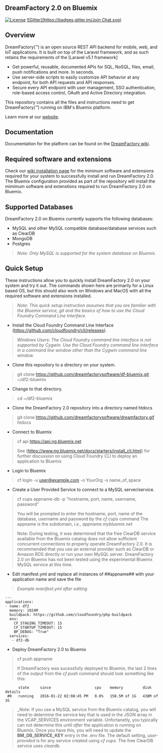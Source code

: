 ## DreamFactory 2.0 on Bluemix

[![License](https://poser.pugx.org/dreamfactory/dreamfactory/license.svg)](http://www.apache.org/licenses/LICENSE-2.0)
[![Gitter](https://badges.gitter.im/Join Chat.svg)](https://gitter.im/dreamfactorysoftware/dreamfactory?utm_source=badge&utm_medium=badge&utm_campaign=pr-badge&utm_content=badge)

## Overview

DreamFactory(™) is an open source REST API backend for mobile, web, and IoT applications. 
It is built on top of the Laravel framework, and as such retains the requirements of the [Laravel v5.1 framework]

* Get powerful, reusable, documented APIs for SQL, NoSQL, files, email, push notifications and more. In seconds.
* Use server-side scripts to easily customize API behavior at any endpoint, for both API requests and API responses.
* Secure every API endpoint with user management, SSO authentication, role-based access control, OAuth and Active Directory integration.

This repository contains all the files and instructions need to get DreamFactory(™) running on IBM's Bluemix platform.

Learn more at our [website](https://www.dreamfactory.com).

## Documentation

Documentation for the platform can be found on the [DreamFactory wiki](http://wiki.dreamfactory.com).

## Required software and extensions

Check our [wiki installation page](http://wiki.dreamfactory.com/DreamFactory/Installation) for the minimum 
software and extensions required for your system to successfully install and run DreamFactory 2.0.  The Bluemix configuration 
provided as part of the repository will install the mimimum software and extenstions required to run DreamFactory 2.0 on Bluemix.

## Supported Databases

DreamFactory 2.0 on Bluemix currently supports the following databases:

* MySQL and other MySQL compatible database/database services such as ClearDB
* MongoDB
* Postgres

> _Note: Only MySQL is supported for the system database on Bluemix._

## Quick Setup

These instructions allow you to quickly install DreamFactory 2.0 on your system and try it out. 
The commands shown here are primarily for a Linux based OS, but this should also work on Windows and MacOS with all the required software and extensions installed.

> _Note: This quick setup instruction assumes that you are familiar with the Bluemix service, git and the basics of how to use the Cloud Foundry Command Line Interface._

* Install the Cloud Foundry Command Line Interface (https://github.com/cloudfoundry/cli/releases).

> _Windows Users: The Cloud Foundry command line interface is not supported by Cygwin. Use the Cloud Foundry command line interface in a command line window other than the Cygwin command line window._

* Clone this repository to a directory on your system.

> git clone https://github.com/dreamfactorysoftware/df-bluemix.git ~/df2-bluemix

* Change to that directory.

> cd ~/df2-bluemix

* Clone the DreamFactory 2.0 repository into a directory named htdocs

> git clone https://github.com/dreamfactorysoftware/dreamfactory.gif htdocs

* Connect to Bluemix

> cf api https://api.ng.bluemix.net
>
> See (https://www.ng.bluemix.net/docs/starters/install_cli.html) for further discussion on using Cloud Foundry CLI to deploy
> an application to Bluemix

* Login to Bluemix

> cf login -u user@example.com -o YourOrg -s name_of_space

* Create a User Provided Service to connect to a MySQL server/service.

> cf cups appname-db -p "hostname, port, name, username, password"
>
> You will be prompted to enter the hostname, port, name of the database, username and password by the _cf cups_ command  The appname
> is the subdomain, _i.e., appname.mybluemix.net_
>
> Note: During testing, it was determined that the free ClearDB service available from the Bluemix catalog does not allow sufficient
> concurrent connections to properly operate DreamFactory 2.0.  It is recommended that you use an external provider such as ClearDB or
> Amazon RDS directly or run your own MySQL server.  DreamFactory 2.0 on Bluemix has not been tested using the experimental Bluemix
> MySQL service at this time.

* Edit manifest.yml and replace all instances of ##appname## with your application name and save the file

> _Example manifest.yml after editing_

```
---
applications:
- name: df2
  memory: 1024M
  buildpack: https://github.com/cloudfoundry/php-buildpack
  env:
    CF_STAGING_TIMEOUT: 15
    CF_STARTUP_TIMEOUT: 15
    BP_DEBUG: "True"
  services:
   - df2-db
   ```
   
* Deploy DreamFactory 2.0 to Bluemix

> cf push appname
>
> If DreamFactory was sucessfully deployed to Bluemix, the last 2 lines of the output from the _cf push_ command should look something
> like this:
>

```
      state     since                    cpu    memory         disk         details
 #0   running   2016-01-22 02:08:45 PM   0.0%   150.5M of 1G   438M of 1G
```

> _Note: If you use a MySQL service from the Bluemix catalog, you will need to determine the service key that is used in the JSON
> array in the VCAP_SERVICES environment variable.  Unfortanetly, you typically can not determine this until _after_ the application
> is running on Bluemix.  Once you have this, you will need to update the __BM_DB_SERVICE_KEY__ entry in the .env file.  The default
> setting, _user-provided_ is for any service created using _cf cups_.  The free ClearDB service uses _cleardb_.
